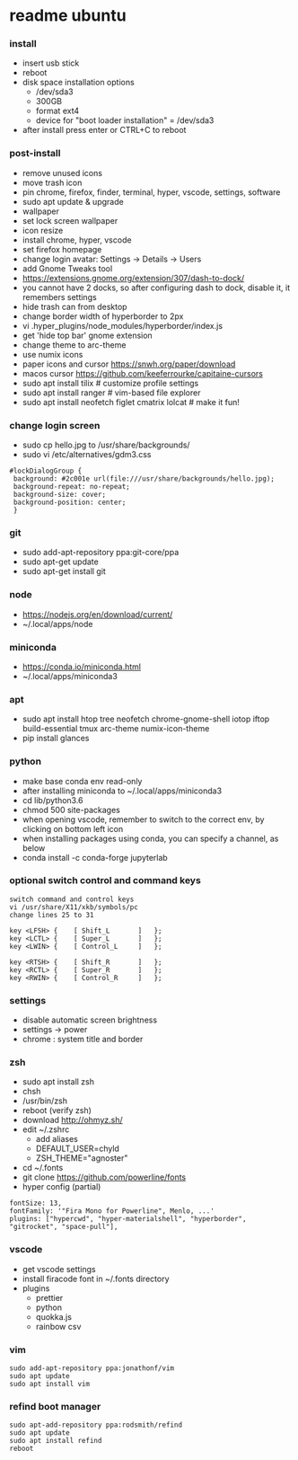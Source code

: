 # readme ubuntu

### install

* insert usb stick
* reboot
* disk space installation options
  * /dev/sda3
  * 300GB
  * format ext4
  * device for "boot loader installation" = /dev/sda3
* after install press enter or CTRL+C to reboot

### post-install

* remove unused icons
* move trash icon
* pin chrome, firefox, finder, terminal, hyper, vscode, settings, software
* sudo apt update & upgrade
* wallpaper
* set lock screen wallpaper
* icon resize
* install chrome, hyper, vscode
* set firefox homepage
* change login avatar: Settings -> Details -> Users
* add Gnome Tweaks tool
* https://extensions.gnome.org/extension/307/dash-to-dock/
* you cannot have 2 docks, so after configuring dash to dock, disable it, it remembers settings
* hide trash can from desktop
* change border width of hyperborder to 2px
* vi .hyper_plugins/node_modules/hyperborder/index.js
* get 'hide top bar' gnome extension
* change theme to arc-theme
* use numix icons
* paper icons and cursor https://snwh.org/paper/download
* macos cursor https://github.com/keeferrourke/capitaine-cursors
* sudo apt install tilix # customize profile settings
* sudo apt install ranger # vim-based file explorer
* sudo apt install neofetch figlet cmatrix lolcat # make it fun!

### change login screen

* sudo cp hello.jpg to /usr/share/backgrounds/
* sudo vi /etc/alternatives/gdm3.css

```
#lockDialogGroup {
 background: #2c001e url(file:///usr/share/backgrounds/hello.jpg);
 background-repeat: no-repeat;
 background-size: cover;
 background-position: center;
 }
```

### git

* sudo add-apt-repository ppa:git-core/ppa
* sudo apt-get update
* sudo apt-get install git

### node

* https://nodejs.org/en/download/current/
* ~/.local/apps/node

### miniconda

* https://conda.io/miniconda.html
* ~/.local/apps/miniconda3

### apt

* sudo apt install htop tree neofetch chrome-gnome-shell iotop iftop build-essential tmux arc-theme numix-icon-theme
* pip install glances

### python

* make base conda env read-only
* after installing miniconda to ~/.local/apps/miniconda3
* cd lib/python3.6
* chmod 500 site-packages
* when opening vscode, remember to switch to the correct env, by clicking on bottom left icon
* when installing packages using conda, you can specify a channel, as below
* conda install -c conda-forge jupyterlab

### optional switch control and command keys

```
switch command and control keys
vi /usr/share/X11/xkb/symbols/pc
change lines 25 to 31

key <LFSH> {	[ Shift_L		]	};
key <LCTL> {	[ Super_L		]	};
key <LWIN> {	[ Control_L		]	};

key <RTSH> {	[ Shift_R		]	};
key <RCTL> {	[ Super_R		]	};
key <RWIN> {	[ Control_R		]	};
```

### settings

* disable automatic screen brightness
* settings -> power
* chrome : system title and border

### zsh

* sudo apt install zsh
* chsh
* /usr/bin/zsh
* reboot (verify zsh)
* download http://ohmyz.sh/
* edit ~/.zshrc
  * add aliases
  * DEFAULT_USER=chyld
  * ZSH_THEME="agnoster"
* cd ~/.fonts
* git clone https://github.com/powerline/fonts
* hyper config (partial)

```
fontSize: 13,
fontFamily: '"Fira Mono for Powerline", Menlo, ...'
plugins: ["hypercwd", "hyper-materialshell", "hyperborder", "gitrocket", "space-pull"],
```

### vscode

* get vscode settings
* install firacode font in ~/.fonts directory
* plugins
  * prettier
  * python
  * quokka.js
  * rainbow csv

### vim

```
sudo add-apt-repository ppa:jonathonf/vim
sudo apt update
sudo apt install vim
```

### refind boot manager

```
sudo apt-add-repository ppa:rodsmith/refind
sudo apt update
sudo apt install refind
reboot
```
